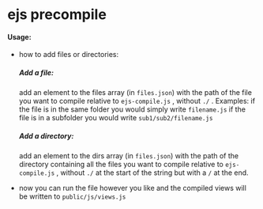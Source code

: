 # ejs precompile

#### Usage: 

* how to add files or directories:

  ##### Add a file: 

  add an element to the files array (in ```files.json```) with the path of the file you want to compile relative to ```ejs-compile.js``` , without ```./``` . Examples: if the file is in the same folder you would simply write ```filename.js``` if the file is in a subfolder you would write ```sub1/sub2/filename.js```

  

  ##### Add a directory:

  add an element to the dirs array (in ```files.json```) with the path of the directory containing all the files you want to compile relative to ```ejs-compile.js``` , without ```./```  at the start of the string but with a ```/``` at the end. 

  

* now you can run the file however you like and the compiled views will be written to ```public/js/views.js```

